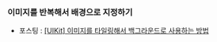 ### 이미지를 반복해서 배경으로 지정하기
- 포스팅 : [[UIKit] 이미지를 타일링해서 백그라운드로 사용하는 방법](https://0-sunny-side.tistory.com/39)

